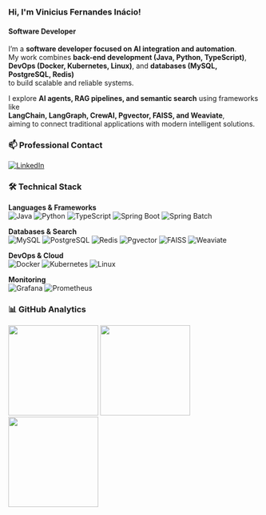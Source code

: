 ### Hi, I'm Vinicius Fernandes Inácio!
#### Software Developer 

I’m a **software developer focused on AI integration and automation**.  
My work combines **back-end development (Java, Python, TypeScript)**,  
**DevOps (Docker, Kubernetes, Linux)**, and **databases (MySQL, PostgreSQL, Redis)**  
to build scalable and reliable systems.

I explore **AI agents, RAG pipelines, and semantic search** using frameworks like  
**LangChain, LangGraph, CrewAI, Pgvector, FAISS, and Weaviate**,  
aiming to connect traditional applications with modern intelligent solutions.

### 📫 Professional Contact  
[![LinkedIn](https://img.shields.io/badge/LinkedIn-0077B5?style=for-the-badge&logo=linkedin&logoColor=white)](http://www.linkedin.com/in/viniciusfernandes-developer)

### 🛠️ Technical Stack  
**Languages & Frameworks**  
![Java](https://img.shields.io/badge/Java-ED8B00?style=for-the-badge&logo=openjdk&logoColor=white)
![Python](https://img.shields.io/badge/Python-3776AB?style=for-the-badge&logo=python&logoColor=white)
![TypeScript](https://img.shields.io/badge/TypeScript-3178C6?style=for-the-badge&logo=typescript&logoColor=white)
![Spring Boot](https://img.shields.io/badge/Spring%20Boot-6DB33F?style=for-the-badge&logo=springboot&logoColor=white)
![Spring Batch](https://img.shields.io/badge/Spring%20Batch-6DB33F?style=for-the-badge&logo=spring&logoColor=white)

**Databases & Search**  
![MySQL](https://img.shields.io/badge/MySQL-005C84?style=for-the-badge&logo=mysql&logoColor=white)
![PostgreSQL](https://img.shields.io/badge/PostgreSQL-316192?style=for-the-badge&logo=postgresql&logoColor=white)
![Redis](https://img.shields.io/badge/Redis-DC382D?style=for-the-badge&logo=redis&logoColor=white)
![Pgvector](https://img.shields.io/badge/Pgvector-336791?style=for-the-badge&logo=postgresql&logoColor=white)
![FAISS](https://img.shields.io/badge/FAISS-0099E5?style=for-the-badge&logo=meta&logoColor=white)
![Weaviate](https://img.shields.io/badge/Weaviate-20B2AA?style=for-the-badge&logo=weaviate&logoColor=white)

**DevOps & Cloud**  
![Docker](https://img.shields.io/badge/Docker-2496ED?style=for-the-badge&logo=docker&logoColor=white)
![Kubernetes](https://img.shields.io/badge/Kubernetes-326CE5?style=for-the-badge&logo=kubernetes&logoColor=white)
![Linux](https://img.shields.io/badge/Linux-FCC624?style=for-the-badge&logo=linux&logoColor=black)

**Monitoring**  
![Grafana](https://img.shields.io/badge/Grafana-F46800?style=for-the-badge&logo=grafana&logoColor=white)
![Prometheus](https://img.shields.io/badge/Prometheus-E6522C?style=for-the-badge&logo=prometheus&logoColor=white)

### 📊 GitHub Analytics  
<div>
  <img height="180em" src="https://github-readme-stats.vercel.app/api?username=viniciusFernandesInacio&show_icons=true&theme=tokyonight&include_all_commits=true&count_private=true&hide_border=true"/>
  <img height="180em" src="https://github-readme-streak-stats.herokuapp.com/?user=viniciusFernandesInacio&theme=tokyonight&hide_border=true"/>
  <img height="180em" src="https://github-readme-stats.vercel.app/api/top-langs/?username=viniciusFernandesInacio&layout=compact&langs_count=8&theme=tokyonight&hide_border=true"/>
</div>
